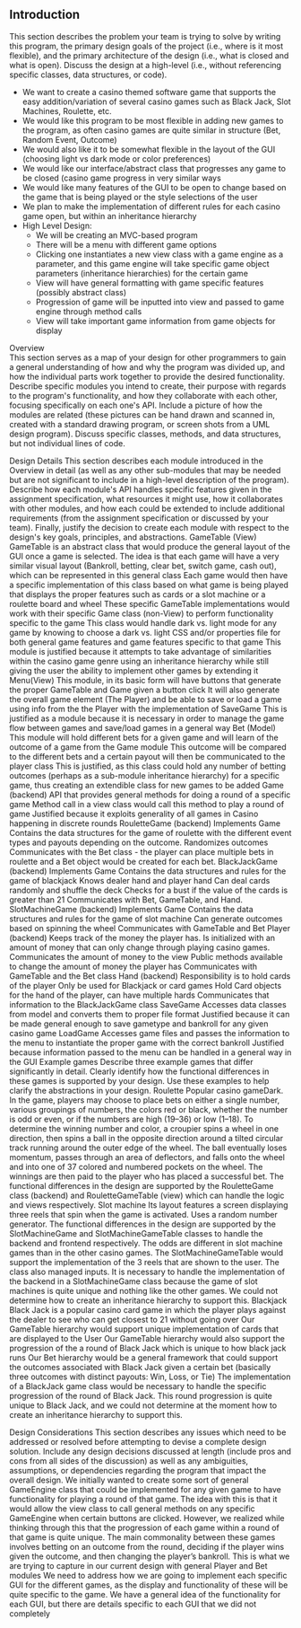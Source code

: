 ## Introduction
This section describes the problem your team is trying to solve by writing this program, the primary design goals of the project 
(i.e., where is it most flexible), and the primary architecture of the design (i.e., what is closed and what is open). 
Discuss the design at a high-level (i.e., without referencing specific classes, data structures, or code).
* We want to create a casino themed software game that supports the easy addition/variation of several casino games such as Black Jack, Slot Machines, Roulette, etc.  
* We would like this program to be most flexible in adding new games to the program, as often casino games are quite similar in structure (Bet, Random Event, Outcome)  
* We would also like it to be somewhat flexible in the layout of the GUI (choosing light vs dark mode or color preferences)  
* We would like our interface/abstract class that progresses any game to be closed (casino game progress in very similar ways  
* We would like many features of the GUI to be open to change based on the game that is being played or the style selections of the user  
* We plan to make the implementation of different rules for each casino game open, but within an inheritance hierarchy  
* High Level Design:
  * We will be creating an MVC-based program
  * There will be a menu with different game options
  * Clicking one instantiates a new view class with a game engine as a parameter, and this game engine will take specific game object parameters  (inheritance hierarchies) for the certain game
  * View will have general formatting with game specific features (possibly abstract class)
  * Progression of game will be inputted into view and passed to game engine through method calls
  * View will take important game information from game objects for display


Overview  
This section serves as a map of your design for other programmers to gain a general understanding of how and why the program was divided up, and how the individual parts work together to provide the desired functionality. Describe specific modules you intend to create, their purpose with regards to the program's functionality, and how they collaborate with each other, focusing specifically on each one's API. Include a picture of how the modules are related (these pictures can be hand drawn and scanned in, created with a standard drawing program, or screen shots from a UML design program). Discuss specific classes, methods, and data structures, but not individual lines of code.


Design Details
This section describes each module introduced in the Overview in detail (as well as any other sub-modules that may be needed but are not significant to include in a high-level description of the program). Describe how each module's API handles specific features given in the assignment specification, what resources it might use, how it collaborates with other modules, and how each could be extended to include additional requirements (from the assignment specification or discussed by your team). Finally, justify the decision to create each module with respect to the design's key goals, principles, and abstractions.
GameTable (View) 
GameTable is an abstract class that would produce the general layout of the GUI once a game is selected. The idea is that each game will have a very similar visual layout (Bankroll, betting, clear bet, switch game, cash out), which can be represented in this general class
Each game would then have a specific implementation of this class based on what game is being played that displays the proper features such as cards or a slot machine or a roulette board and wheel
These specific GameTable implementations would work with their specific Game class (non-View) to perform functionality specific to the game
This class would handle dark vs. light mode for any game by knowing to choose a dark vs. light CSS and/or properties file for both general game features and game features specific to that game
This module is justified because it attempts to take advantage of similarities within the casino game genre using an inheritance hierarchy while still giving the user the ability to implement other games by extending it
Menu(View)
This module, in its basic form will have buttons that generate the proper GameTable and Game given a button click
It will also generate the overall game element (The Player) and be able to save or load a game using info from the the Player with the implementation of SaveGame
This is justified as a module because it is necessary in order to manage the game flow between games and save/load games in a general way
Bet (Model)
This module will hold different bets for a given game and will learn of the outcome of a game from the Game module
This outcome will be compared to the different bets and a certain payout will then be communicated to the player class
This is justified, as this class could hold any number of betting outcomes (perhaps as a sub-module inheritance hierarchy) for a specific game, thus creating an extendible class for new games to be added
Game (backend)
API that provides general methods for doing a round of a specific game
Method call in a view class would call this method to play a round of game
Justified because it exploits generality of all games in Casino happening in discrete rounds
RouletteGame (backend)
Implements Game
Contains the data structures for the game of roulette with the different event types and payouts depending on the outcome.
Randomizes outcomes
Communicates with the Bet class - the player can place multiple bets in roulette and a Bet object would be created for each bet.
BlackJackGame (backend)
Implements Game
Contains the data structures and rules for the game of blackjack
Knows dealer hand and player hand
Can deal cards randomly and shuffle the deck
Checks for a bust if the value of the  cards is greater than 21
Communicates with Bet, GameTable, and Hand.
SlotMachineGame (backend)
Implements Game
Contains the data structures and rules for the game of slot machine
Can generate outcomes based on spinning the wheel
Communicates with GameTable and Bet
Player (backend)
Keeps track of the money the player has. Is initialized with an amount of money that can only change through playing casino games.
Communicates the amount of money to the view 
Public methods available to change the amount of money the player has
Communicates with GameTable and the Bet class
Hand (backend)
Responsibility is to hold cards of the player
Only be used for Blackjack or card games
Hold Card objects for the hand of the player, can have multiple hards
Communicates that information to the BlackJackGame class
SaveGame
Accesses data classes from model and converts them to proper file format
Justified because it can be made general enough to save gametype and bankroll for any given casino game
LoadGame
Accesses game files and passes the information to the menu to instantiate the proper game with the correct bankroll
Justified because information passed to the menu can be handled in a general way in the GUI
Example games
Describe three example games that differ significantly in detail. Clearly identify how the functional differences in these games is supported by your design. Use these examples to help clarify the abstractions in your design.
Roulette
Popular casino gameDark. In the game, players may choose to place bets on either a single number, various groupings of numbers, the colors red or black, whether the number is odd or even, or if the numbers are high (19–36) or low (1–18). To determine the winning number and color, a croupier spins a wheel in one direction, then spins a ball in the opposite direction around a tilted circular track running around the outer edge of the wheel. The ball eventually loses momentum, passes through an area of deflectors, and falls onto the wheel and into one of 37 colored and numbered pockets on the wheel. The winnings are then paid to the player who has placed a successful bet.
The functional differences in the design are supported by the RouletteGame class (backend) and RouletteGameTable (view) which can handle the logic and views respectively.
Slot machine
Its layout features a screen displaying three reels that spin when the game is activated. Uses a random number generator.
The functional differences in the design are supported by the SlotMachineGame and SlotMachineGameTable classes to handle the backend and frontend respectively. The odds are different in slot machine games than in the other casino games. The SlotMachineGameTable would support the implementation of the 3 reels that are shown to the user. The class also managed inputs.
It is necessary to handle the implementation of the backend in a SlotMachineGame class because the game of slot machines is quite unique and nothing like the other games. We could not determine how to create an inheritance hierarchy to support this.
Blackjack
Black Jack is a popular casino card game in which the player plays against the dealer to see who can get closest to 21 without going over
Our GameTable hierarchy would support unique implementation of cards that are displayed to the User
Our GameTable hierarchy would also support the progression of the a round of Black Jack which is unique to how black jack runs
Our Bet hierarchy would be a general framework that could support the outcomes associated with Black Jack given a certain bet (basically three outcomes with distinct payouts: Win, Loss, or Tie)
The implementation of a BlackJack game class would be necessary to handle the specific progression of the round of Black Jack. This round progression is quite unique to Black Jack, and we could not determine at the moment how to create an inheritance hierarchy to support this.

Design Considerations
This section describes any issues which need to be addressed or resolved before attempting to devise a complete design solution. Include any design decisions discussed at length (include pros and cons from all sides of the discussion) as well as any ambiguities, assumptions, or dependencies regarding the program that impact the overall design.
We initially wanted to create some sort of general GameEngine class that could be implemented for any given game to have functionality for playing a round of that game. The idea with this is that it would allow the view class to call general methods on any specific GameEngine when certain buttons are clicked. However, we realized while thinking through this that the progression of each game within a round of that game is quite unique. The main commonality between these games involves betting on an outcome from the round, deciding if the player wins given the outcome, and then changing the player’s bankroll. This is what we are trying to capture in our current design with general Player and Bet modules
We need to address how we are going to implement each specific GUI for the different games, as the display and functionality of these will be quite specific to the game. We have a general idea of the functionality for each GUI, but there are details specific to each GUI that we did not completely
